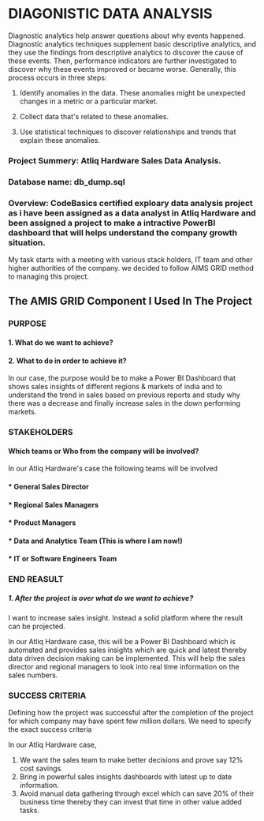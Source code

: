 # DIAGONISTIC DATA ANALYSIS #

Diagnostic analytics help answer questions about why events happened. Diagnostic analytics techniques supplement basic descriptive analytics, and they use the findings from descriptive analytics to discover the cause of these events. Then, performance indicators are further investigated to discover why these events improved or became worse. Generally, this process occurs in three steps:

1. Identify anomalies in the data. These anomalies might be unexpected changes in a metric or a particular market.

2. Collect data that's related to these anomalies.

3. Use statistical techniques to discover relationships and trends that explain these anomalies.


### Project Summery: Atliq Hardware Sales Data Analysis.
### Database name: db_dump.sql

### Overview: CodeBasics certified exploary data analysis project as i have been assigned as a data analyst in Atliq Hardware and been assigned a project to make a intractive PowerBI dashboard that will helps understand the company growth situation. 

My task starts with a meeting with various stack holders, IT team and other higher authorities of the company. we decided to follow AIMS GRID method to managing this project.

## The AMIS GRID Component I Used In The Project 
### PURPOSE 
#### 1. What do we want to achieve? 
#### 2. What to do in order to achieve it?

In our case, the purpose would be to make a Power BI Dashboard that shows sales insights of different regions & markets of india and to understand the trend in sales based on previous reports and study why there was a decrease and finally increase sales in the down performing markets.

### STAKEHOLDERS
#### Which teams or Who from the company will be involved?

In our Atliq Hardware's case the following teams will be involved
#### * General Sales Director
#### * Regional Sales Managers
#### * Product Managers
#### * Data and Analytics Team (This is where I am now!)
#### * IT or Software Engineers Team 

### END REASULT
##### 1. After the project is over what do we want to achieve? 

I want to increase sales insight. Instead a solid platform where the result can be projected.

In our Atliq Hardware case, this will be a Power BI Dashboard which is automated and provides sales insights which are quick and latest thereby data driven decision making can be implemented. This will help the sales director and regional managers to look into real time information on the sales numbers.

### SUCCESS CRITERIA
Defining how the project was successful after the completion of the project for which company may have spent few million dollars. We need to specify the exact success criteria

In our Atliq Hardware case,
1. We want the sales team to make better decisions and prove say 12% cost savings.
2. Bring in powerful sales insights dashboards with latest up to date information.
3. Avoid manual data gathering through excel which can save 20% of their business time thereby they can invest that time in other value added tasks.



